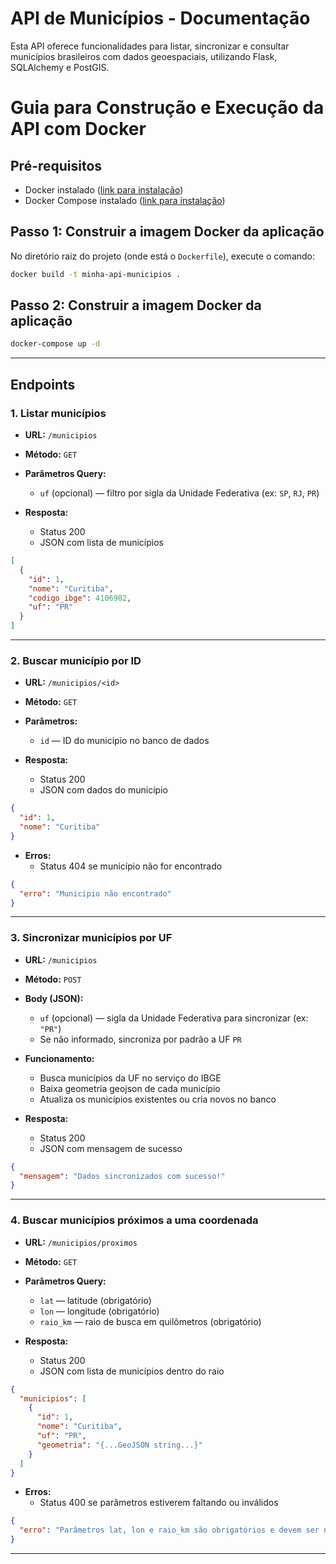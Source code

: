 
# API de Municípios - Documentação

Esta API oferece funcionalidades para listar, sincronizar e consultar municípios brasileiros com dados geoespaciais, utilizando Flask, SQLAlchemy e PostGIS.

# Guia para Construção e Execução da API com Docker

## Pré-requisitos

- Docker instalado ([link para instalação](https://docs.docker.com/get-docker/))
- Docker Compose instalado ([link para instalação](https://docs.docker.com/compose/install/))

## Passo 1: Construir a imagem Docker da aplicação

No diretório raiz do projeto (onde está o `Dockerfile`), execute o comando:

```bash
docker build -t minha-api-municipios .
```

## Passo 2: Construir a imagem Docker da aplicação
```bash
docker-compose up -d
```

---

## Endpoints

### 1. Listar municípios

- **URL:** `/municipios`
- **Método:** `GET`
- **Parâmetros Query:**
  - `uf` (opcional) — filtro por sigla da Unidade Federativa (ex: `SP`, `RJ`, `PR`)

- **Resposta:**
  - Status 200
  - JSON com lista de municípios

```json
[
  {
    "id": 1,
    "nome": "Curitiba",
    "codigo_ibge": 4106902,
    "uf": "PR"
  }
]
```

---

### 2. Buscar município por ID

- **URL:** `/municipios/<id>`
- **Método:** `GET`
- **Parâmetros:**
  - `id` — ID do município no banco de dados

- **Resposta:**
  - Status 200
  - JSON com dados do município

```json
{
  "id": 1,
  "nome": "Curitiba"
}
```

- **Erros:**
  - Status 404 se município não for encontrado

```json
{
  "erro": "Municipio não encontrado"
}
```

---

### 3. Sincronizar municípios por UF

- **URL:** `/municipios`
- **Método:** `POST`
- **Body (JSON):**
  - `uf` (opcional) — sigla da Unidade Federativa para sincronizar (ex: `"PR"`)
  - Se não informado, sincroniza por padrão a UF `PR`

- **Funcionamento:**
  - Busca municípios da UF no serviço do IBGE
  - Baixa geometria geojson de cada município
  - Atualiza os municípios existentes ou cria novos no banco

- **Resposta:**
  - Status 200
  - JSON com mensagem de sucesso

```json
{
  "mensagem": "Dados sincronizados com sucesso!"
}
```

---

### 4. Buscar municípios próximos a uma coordenada

- **URL:** `/municipios/proximos`
- **Método:** `GET`
- **Parâmetros Query:**
  - `lat` — latitude (obrigatório)
  - `lon` — longitude (obrigatório)
  - `raio_km` — raio de busca em quilômetros (obrigatório)

- **Resposta:**
  - Status 200
  - JSON com lista de municípios dentro do raio

```json
{
  "municipios": [
    {
      "id": 1,
      "nome": "Curitiba",
      "uf": "PR",
      "geometria": "{...GeoJSON string...}"
    }
  ]
}
```

- **Erros:**
  - Status 400 se parâmetros estiverem faltando ou inválidos

```json
{
  "erro": "Parâmetros lat, lon e raio_km são obrigatórios e devem ser numéricos."
}
```

---


